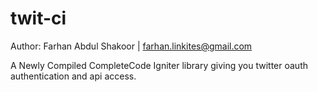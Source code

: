 twit-ci
=======
Author: Farhan Abdul Shakoor | farhan.linkites@gmail.com 

A Newly Compiled CompleteCode Igniter library giving you twitter oauth authentication and api access.
